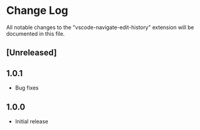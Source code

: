 # Change Log

All notable changes to the "vscode-navigate-edit-history" extension will be documented in this file.

## [Unreleased]

## 1.0.1

- Bug fixes

## 1.0.0

- Initial release

